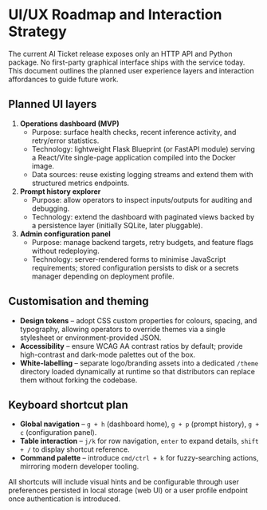 # UI/UX Roadmap and Interaction Strategy

The current AI Ticket release exposes only an HTTP API and Python package. No first-party graphical interface ships with the
service today. This document outlines the planned user experience layers and interaction affordances to guide future work.

## Planned UI layers

1. **Operations dashboard (MVP)**
   * Purpose: surface health checks, recent inference activity, and retry/error statistics.
   * Technology: lightweight Flask Blueprint (or FastAPI module) serving a React/Vite single-page application compiled into the
     Docker image.
   * Data sources: reuse existing logging streams and extend them with structured metrics endpoints.
2. **Prompt history explorer**
   * Purpose: allow operators to inspect inputs/outputs for auditing and debugging.
   * Technology: extend the dashboard with paginated views backed by a persistence layer (initially SQLite, later pluggable).
3. **Admin configuration panel**
   * Purpose: manage backend targets, retry budgets, and feature flags without redeploying.
   * Technology: server-rendered forms to minimise JavaScript requirements; stored configuration persists to disk or a secrets
     manager depending on deployment profile.

## Customisation and theming

* **Design tokens** – adopt CSS custom properties for colours, spacing, and typography, allowing operators to override themes via
  a single stylesheet or environment-provided JSON.
* **Accessibility** – ensure WCAG AA contrast ratios by default; provide high-contrast and dark-mode palettes out of the box.
* **White-labelling** – separate logo/branding assets into a dedicated `/theme` directory loaded dynamically at runtime so that
  distributors can replace them without forking the codebase.

## Keyboard shortcut plan

* **Global navigation** – `g + h` (dashboard home), `g + p` (prompt history), `g + c` (configuration panel).
* **Table interaction** – `j/k` for row navigation, `enter` to expand details, `shift + /` to display shortcut reference.
* **Command palette** – introduce `cmd/ctrl + k` for fuzzy-searching actions, mirroring modern developer tooling.

All shortcuts will include visual hints and be configurable through user preferences persisted in local storage (web UI) or a user
profile endpoint once authentication is introduced.
